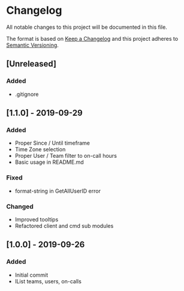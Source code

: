 # Changelog
All notable changes to this project will be documented in this file.

The format is based on [Keep a Changelog](http://keepachangelog.com/en/1.0.0/)
and this project adheres to [Semantic Versioning](http://semver.org/spec/v2.0.0.html).

## [Unreleased]
### Added
- .gitignore

## [1.1.0] - 2019-09-29
### Added
- Proper Since / Until timeframe
- Time Zone selection
- Proper User / Team filter to on-call hours
- Basic usage in README.md

### Fixed
- format-string in GetAllUserID error

### Changed
- Improved tooltips
- Refactored client and cmd sub modules

## [1.0.0] - 2019-09-26
### Added
- Initial commit
- lList teams, users, on-calls